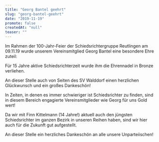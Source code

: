```yaml
---
title: "Georg Bantel geehrt"
slug: "georg-bantel-geehrt"
date: "2019-11-19"
promote: false
createdAt: "null"
teaser: ""
---
```

Im Rahmen der 100-Jahr-Feier der Schiedsrichtergruppe Reutlingen am 09.11.19 wurde unserem Vereinsmitglied Georg Bantel eine besondere Ehre zuteil:

Für 15 Jahre aktive Schiedsrichterzeit wurde ihm die Ehrennadel in Bronze verliehen.

An dieser Stelle auch von Seiten des SV Walddorf einen herzlichen Glückwunsch und ein großes Dankeschön!

In Zeiten, in denen es immer schwieriger ist Schiedsrichter zu finden, sind in diesem Bereich engagierte Vereinsmitglieder wie Georg für uns Gold wert!

Da wir mit Finn Kittelmann (14 Jahre!) aktuell auch den jüngsten Schiedsrichter im ganzen Bezirk in unseren Reihen haben, sind wir hier auch für die Zukunft gut aufgestellt.

An dieser Stelle ein herzliches Dankeschön an alle unsere Unparteiischen!
